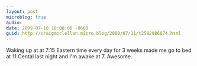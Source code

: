 ```yaml
---
layout: post
microblog: true
audio: 
date: 2009-07-10 18:00:00 -0600
guid: http://craigmcclellan.micro.blog/2009/07/11/t2582986074.html
---
```

Waking up at at 7:15 Eastern time every day for 3 weeks made me go to bed at 11 Cental last night and I'm awake at 7. Awesome.
